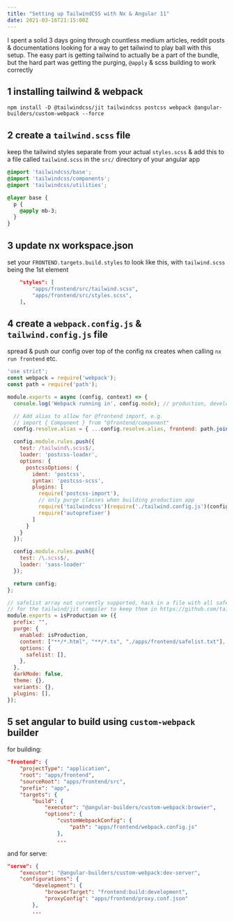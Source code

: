 ```yaml
---
title: "Setting up TailwindCSS with Nx & Angular 11"
date: 2021-03-16T21:15:00Z
---
```


I spent a solid 3 days going through countless medium articles, reddit posts & documentations looking for a way to get tailwind to play ball with this setup. The easy part is getting tailwind to actually be a part of the bundle, but the hard part was getting the purging, `@apply` & scss building to work correctly

## **1** installing tailwind & webpack

```shell
npm install -D @tailwindcss/jit tailwindcss postcss webpack @angular-builders/custom-webpack --force
```

## **2** create a `tailwind.scss` file

keep the tailwind styles separate from your actual `styles.scss` & add this to a file called `tailwind.scss` in the `src/` directory of your angular app

```scss
@import 'tailwindcss/base';
@import 'tailwindcss/components';
@import 'tailwindcss/utilities';

@layer base {
  p {
    @apply mb-3;
  }
}
```

## **3** update nx workspace.json

set your `FRONTEND.targets.build.styles` to look like this, with `tailwind.scss` being the 1st element

```json
	"styles": [
		"apps/frontend/src/tailwind.scss",
		"apps/frontend/src/styles.scss",
	],
```

## **4** create a `webpack.config.js` & `tailwind.config.js` file

spread & push our config over top of the config nx creates when calling `nx run frontend` etc.

```js
'use strict';
const webpack = require('webpack');
const path = require('path');

module.exports = async (config, context) => {
  console.log('Webpack running in', config.mode); // production, development

  // Add alias to allow for @frontend import, e.g.
  // import { Component } from "@frontend/component"
  config.resolve.alias = { ...config.resolve.alias, frontend: path.join(__dirname, 'apps/frontend/src/app') };

  config.module.rules.push({
    test: /tailwind\.scss$/,
    loader: 'postcss-loader',
    options: {
      postcssOptions: {
        ident: 'postcss',
        syntax: 'postcss-scss',
        plugins: [
          require('postcss-import'),
          // only purge classes when building production app
          require('tailwindcss')(require('./tailwind.config.js')(config.mode !== 'development')),
          require('autoprefixer')
        ]
      }
    }
  });

  config.module.rules.push({
    test: /\.scss$/,
    loader: 'sass-loader'
  });

  return config;
};
```

```js
// safelist array not currently supported, hack in a file with all safelisted classes
// for the tailwind/jit compiler to keep them in https://github.com/tailwindlabs/tailwindcss-jit/issues/32
module.exports = isProduction => ({
  prefix: "",
  purge: {
    enabled: isProduction,
    content: ["**/*.html", "**/*.ts", "./apps/frontend/safelist.txt"],
    options: {
      safelist: [],
    },
  },
  darkMode: false,
  theme: {},
  variants: {},
  plugins: [],
});
```

## **5** set angular to build using `custom-webpack` builder

for building:

```json
"frontend": {
	"projectType": "application",
	"root": "apps/frontend",
	"sourceRoot": "apps/frontend/src",
	"prefix": "app",
	"targets": {
		"build": {
			"executor": "@angular-builders/custom-webpack:browser",
			"options": {
				"customWebpackConfig": {
					"path": "apps/frontend/webpack.config.js"
				},
				...
```

and for serve:

```json
"serve": {
	"executor": "@angular-builders/custom-webpack:dev-server",
	"configurations": {
		"development": {
			"browserTarget": "frontend:build:development",
			"proxyConfig": "apps/frontend/proxy.conf.json"
		},
		...
```
